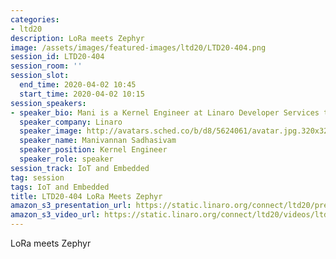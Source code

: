 ```yaml
---
categories:
- ltd20
description: LoRa meets Zephyr
image: /assets/images/featured-images/ltd20/LTD20-404.png
session_id: LTD20-404
session_room: ''
session_slot:
  end_time: 2020-04-02 10:45
  start_time: 2020-04-02 10:15
session_speakers:
- speaker_bio: Mani is a Kernel Engineer at Linaro Developer Services team.
  speaker_company: Linaro
  speaker_image: http://avatars.sched.co/b/d8/5624061/avatar.jpg.320x320px.jpg?5f8
  speaker_name: Manivannan Sadhasivam
  speaker_position: Kernel Engineer
  speaker_role: speaker
session_track: IoT and Embedded
tag: session
tags: IoT and Embedded
title: LTD20-404 LoRa Meets Zephyr
amazon_s3_presentation_url: https://static.linaro.org/connect/ltd20/presentations/LTD20-404-0.pdf
amazon_s3_video_url: https://static.linaro.org/connect/ltd20/videos/ltd20-404.mp4
---
```

LoRa meets Zephyr
